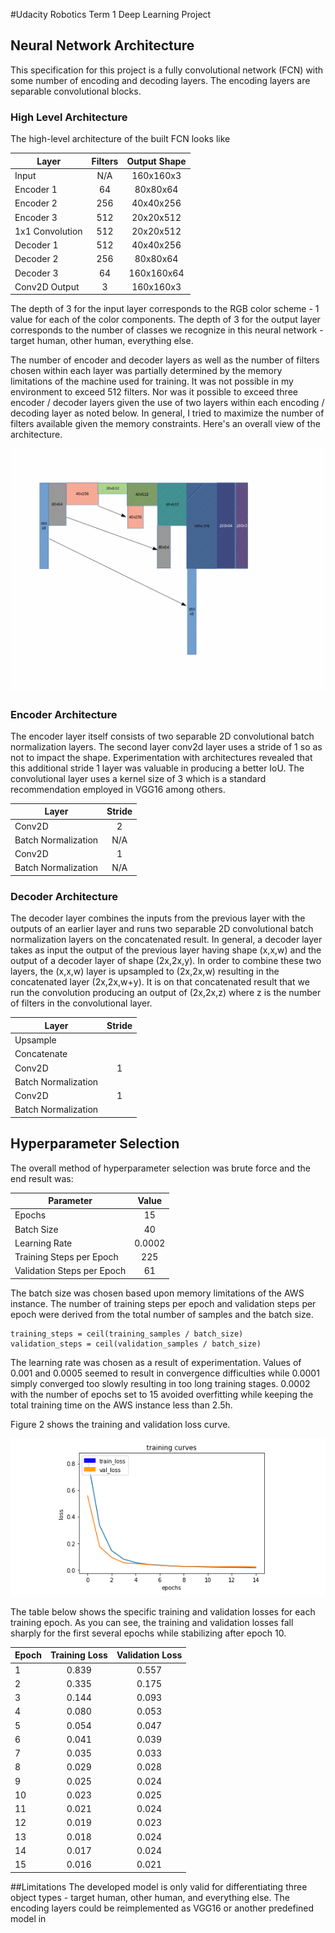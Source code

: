 #Udacity Robotics Term 1 Deep Learning Project
## Neural Network Architecture
This specification for this project is a fully convolutional network (FCN) with some number of encoding and decoding layers. The encoding layers are separable convolutional blocks. 

### High Level Architecture
The high-level architecture of the built FCN looks like

| Layer | Filters | Output Shape |
| -------- |:----------:|:------------------:|
| Input | N/A  | 160x160x3  |
| Encoder 1 | 64 | 80x80x64 |
| Encoder 2 | 256 | 40x40x256 |
| Encoder 3 | 512 | 20x20x512 |
| 1x1 Convolution | 512 | 20x20x512 |
| Decoder 1 | 512 | 40x40x256 | 
| Decoder 2 | 256 | 80x80x64 |
| Decoder 3 | 64 | 160x160x64 |
| Conv2D Output | 3 | 160x160x3 |

The depth of 3 for the input layer corresponds to the RGB color scheme - 1 value for each of the color components. The depth of 3 for the output layer corresponds to the number of classes we recognize in this neural network - target human, other human, everything else.

The number of encoder and decoder layers as well as the number of filters chosen within each layer was partially determined by the memory limitations of the machine used for training. It was not possible in my environment to exceed 512 filters. Nor was it possible to exceed three encoder / decoder layers given the use of two layers within each encoding / decoding layer as noted below. In general, I tried to maximize the number of filters available given the memory constraints. Here's an overall view of the architecture.

[image_0]: ./fcnarch.png
![Figure 1: Fully Convolutional Network Architecture][image_0] 

### Encoder Architecture
The encoder layer itself consists of two separable 2D convolutional batch normalization layers. The second layer conv2d layer uses a stride of 1 so as not to impact the shape. Experimentation with architectures revealed that this additional stride 1 layer was valuable in producing a better IoU. The convolutional layer uses a kernel size of 3 which is a standard recommendation employed in VGG16 among others.

| Layer | Stride |
| ------- |:--------:|
| Conv2D | 2 |
| Batch Normalization | N/A |
| Conv2D | 1 |
| Batch Normalization | N/A |

### Decoder Architecture
The decoder layer combines the inputs from the previous layer with the outputs of an earlier layer and runs two separable 2D convolutional batch normalization layers on the concatenated result. In general, a decoder layer takes as input the output of the previous layer having shape (x,x,w) and the output of a decoder layer of shape (2x,2x,y). In order to combine these two layers, the (x,x,w) layer is upsampled to (2x,2x,w) resulting in the concatenated layer (2x,2x,w+y). It is on that concatenated result that we run the convolution producing an output of (2x,2x,z) where z is the number of filters in the convolutional layer.

| Layer | Stride |
| ------- |:--------:|
| Upsample | |
| Concatenate ||
| Conv2D | 1 |
| Batch Normalization | |
| Conv2D | 1 |
| Batch Normalization | |

## Hyperparameter Selection
The overall method of hyperparameter selection was brute force and the end result was:

| Parameter | Value |
| ------------- |:--------:|
| Epochs | 15 |
| Batch Size | 40 |
| Learning Rate | 0.0002 |
| Training Steps per Epoch | 225 |
| Validation Steps per Epoch | 61 |

The batch size was chosen based upon memory limitations of the AWS instance. The number of training steps per epoch and validation steps per epoch were derived from the total number of samples and the batch size.

	training_steps = ceil(training_samples / batch_size)
	validation_steps = ceil(validation_samples / batch_size)
	
The learning rate was chosen as a result of experimentation. Values of 0.001 and 0.0005 seemed to result in convergence difficulties while 0.0001 simply converged too slowly resulting in too long training stages. 0.0002 with the number of epochs set to 15 avoided overfitting while keeping the total training time on the AWS instance less than 2.5h.

Figure 2 shows the training and validation loss curve.

[image_1]: ./losscurve.png  
![Figure 2: Training and Validation Loss Versus Epoch][image_1]

The table below shows the specific training and validation losses for each training epoch. As you can see, the training and validation losses fall sharply for the first several epochs while stabilizing after epoch 10.

| Epoch | Training Loss | Validation Loss | 
| ------- |:----------------:|:-------------------:|
| 1 | 0.839 | 0.557 |
| 2 | 0.335 | 0.175 |
| 3 | 0.144 | 0.093 |
| 4 | 0.080 | 0.053 | 
| 5 | 0.054 | 0.047 |
| 6 | 0.041 | 0.039 |
| 7 | 0.035 | 0.033 |
| 8 | 0.029 | 0.028 | 
| 9 | 0.025 | 0.024 |
| 10 | 0.023 | 0.025 | 
| 11 | 0.021 | 0.024 |
| 12 | 0.019 | 0.023 | 
| 13 | 0.018 | 0.024 |
| 14 | 0.017 | 0.024 |
| 15 | 0.016 | 0.021 |

##Limitations
The developed model is only valid for differentiating three object types - target human, other human, and everything else. The encoding layers could be reimplemented as VGG16 or another predefined model in 






